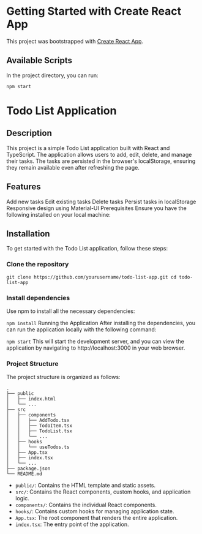 # Getting Started with Create React App

This project was bootstrapped with [Create React App](https://github.com/facebook/create-react-app).

## Available Scripts

In the project directory, you can run:

`npm start`

# Todo List Application

## Description

This project is a simple Todo List application built with React and TypeScript. The application allows users to add, edit, delete, and manage their tasks. The tasks are persisted in the browser's localStorage, ensuring they remain available even after refreshing the page.

## Features
Add new tasks
Edit existing tasks
Delete tasks
Persist tasks in localStorage
Responsive design using Material-UI
Prerequisites
Ensure you have the following installed on your local machine:

## Installation
To get started with the Todo List application, follow these steps:

### Clone the repository

`git clone https://github.com/yourusername/todo-list-app.git
cd todo-list-app`

### Install dependencies

Use npm to install all the necessary dependencies:

`npm install`
Running the Application
After installing the dependencies, you can run the application locally with the following command:

`npm start`
This will start the development server, and you can view the application by navigating to http://localhost:3000 in your web browser.


### Project Structure
The project structure is organized as follows:

```
.
├── public
│   ├── index.html
│   └── ...
├── src
│   ├── components
│   │   ├── AddTodo.tsx
│   │   ├── TodoItem.tsx
│   │   ├── TodoList.tsx
│   │   └── ...
│   ├── hooks
│   │   └── useTodos.ts
│   ├── App.tsx
│   ├── index.tsx
│   └── ...
├── package.json
└── README.md
```

- `public/`: Contains the HTML template and static assets.
- `src/`: Contains the React components, custom hooks, and application logic.
- `components/`: Contains the individual React components.
- `hooks/`: Contains custom hooks for managing application state.
- `App.tsx`: The root component that renders the entire application.
- `index.tsx`: The entry point of the application.
